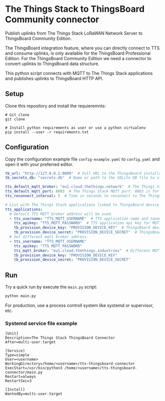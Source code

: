 # The Things Stack to ThingsBoard Community connector

Publish uplinks from The Things Stack LoRaWAN Network Server to ThingsBoard Community Edition.

The ThingsBoard integration feature, where you can directly connect to TTS and consume uplinks, is only available for the ThingsBoard Professional Edition. For the ThingsBoard Community Edition we need a connector to convert uplinks to ThingsBoard data structure.

This python script connects with MQTT to The Things Stack applications and publishes uplinks to ThingsBoard HTTP API.

## Setup

Clone this repository and install the requieremnts:

```
# Git clone
git clone

# Install python requirements as user or use a python virtualenv
pip install --user -r requirements.txt
```

## Configuration

Copy the configuration example file `config-example.yaml` to `config.yaml` and open it with your preferred editor.

```yaml
tb_url: "http://127.0.0.1:8080"  # Full URL to the ThingsBoard installation.
tb_secrets_db: "secrets.db"  # Name or path to the SQLite DB file to store ThingsBoard device access keys.

tts_default_mqtt_broker: "eu1.cloud.thethings.network"  # The Things Stack MQTT hostname for all applications.
tts_default_mqtt_port: 8883  # The Things Stack MQTT port. 8883 is for SSL.
tts_reconnect_interval: 5  # Time in seconds to reconnect to The Things Stack MQTT broker after the connection was reset.

# List with The Things Stack applications linked to ThingsBoard device profiles.
tts_applications:
  # Default TTS MQTT broker address will be used.
  - tts_username: "TTS_MQTT_USERNAME"  # TTS application name and tanent: my-app@ttn
    tts_apikey: "TTS_MQTT_PASSWORD"  # TTS application api key for MQTT integration.
    tb_provision_device_key: "PROVISION_DEVICE_KEY"  # ThingsBoard device profile provision key.
    tb_provision_device_secret: "PROVISION_DEVICE_SECRET"  # ThingsBoard device profile provision secret.
  # Set different mqtt broker address.
  - tts_username: "TTS_MQTT_USERNAME"
    tts_apikey: "TTS_MQTT_PASSWORD"
    tts_mqtt_broker: "eu1.cloud.thethings.industries"  # Different MQTT broker for this TTS application, optinal.
    tb_provision_device_key: "PROVISION_DEVICE_KEY"
    tb_provision_device_secret: "PROVISION_DEVICE_SECRET"
```

## Run

Try a quick run by execute the `main.py` script:

```bash
python main.py
```

For production, use a process controll system like systemd or supervisor, etc.

### Systemd service file example

```
[Unit]
Description=The Things Stack ThingsBoard Connector
After=multi-user.target

[Service]
Type=simple
User=<username>
WorkingDirectory=/home/<username>/tts-thingsboard-connector
ExecStart=/usr/bin/python3 /home/<username>/tts-thingsboard-connector/main.py
Restart=always
RestartSec=3

[Install]
WantedBy=multi-user.target
```
